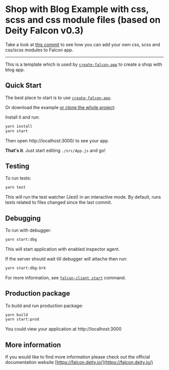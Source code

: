 # Shop with Blog Example with css, scss and css module files (based on Deity Falcon v0.3)

Take a look at [this commit](https://github.com/mateuszwozniak/falcon-with-scss/commit/6dbcfc8400161b92f5935fd38528cb6fb0dfd745) to see how you can add your own css, scss and css/scss modules to Falcon app.

---

This is a template which is used by [`create-falcon-app`](https://github.com/deity-io/falcon/tree/master/packages/create-falcon-app) to create a shop with blog app.

## Quick Start

The best place to start is to use [`create-falcon-app`](https://github.com/deity-io/falcon/tree/master/packages/create-falcon-app#create-falcon-app). 

Or download the example [or clone the whole project](https://github.com/deity-io/falcon.git):

Install it and run:

```bash
yarn install
yarn start
```

Then open http://localhost:3000/ to see your app.

**That's it**. Just start editing `./src/App.js` and go!

## Testing

To run tests:

```bash
yarn test
```

This will run the test watcher (Jest) in an interactive mode. By default, runs tests related to files changed since the last commit.


## Debugging

To run with debugger:

```bash
yarn start:dbg
```

This will start application with enabled inspector agent.

If the server should wait till debugger will attache then run:

```bash
yarn start:dbg-brk
```

For more information, see [`falcon-client start`](https://github.com/deity-io/falcon/tree/locales/packages/falcon-client#falcon-client-start------inspecthostport) command.

## Production package

To build and run production package:

```bash
yarn build
yarn start:prod
```

You could view your application at http://localhost:3000

## More information

If you would like to find more information please check out the official documentation website [https://falcon.deity.io/](https://falcon.deity.io/)
